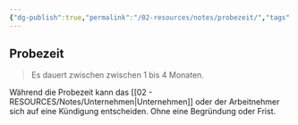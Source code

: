 ```yaml
---
{"dg-publish":true,"permalink":"/02-resources/notes/probezeit/","tags":["wk/berufsausbildungsvertrag"],"noteIcon":"","updated":"2025-09-05T10:12:31.335+02:00"}
---
```


## Probezeit 
> Es dauert zwischen zwischen 1 bis 4 Monaten.

Während die Probezeit kann das [[02 - RESOURCES/Notes/Unternehmen\|Unternehmen]] oder der Arbeitnehmer sich auf eine Kündigung entscheiden. Ohne eine Begründung oder Frist.

